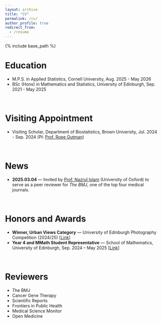 ```yaml
---
layout: archive
title: "CV"
permalink: /cv/
author_profile: true
redirect_from:
  - /resume
---
```


{% include base_path %}

Education
======
* M.P.S. in Applied Statistics, Cornell University, Aug. 2025 - May 2026
* BSc (Hons) in Mathematics and Statistics, University of Edinburgh, Sep. 2021 - May 2025

<p>&nbsp;</p>

Visiting  Appointment
======
* Visiting Scholar, Department of Biostatistics, Brown University, Jul. 2024 - Sep. 2024 (PI: <a href="https://vivo.brown.edu/display/rg5" target="_blank" rel="noopener noreferrer">Prof. Roee Gutman</a>)

<p>&nbsp;</p>

News
======
*  <strong>2025.03.04</strong> — Invited by <a href="https://www.ctsu.ox.ac.uk/team/nazrul-islam" target="_blank" rel="noopener noreferrer">Prof. Nazrul Islam</a> (University of Oxford) to serve as a peer reviewer for <i>The BMJ</i>, one of the top four medical journals.

<p>&nbsp;</p>

Honors and Awards
======
* <strong>Winner, Urban Views Category</strong> — University of Edinburgh Photography Competition (2024/25) [<a href="https://global.ed.ac.uk/stories/photography-competition-winners-edinburgh-in-focus" target="_blank" rel="noopener noreferrer">Link</a>]
* <strong>Year 4 and MMath Student Representative</strong> — School of Mathematics, University of Edinburgh, Sep. 2024 – May 2025 [<a href="https://mathsoc.tardis.ac/committee/year-reps/1731264535470-4th-year-representative/" target="_blank" rel="noopener noreferrer">Link</a>]

<p>&nbsp;</p>

Reviewers
======
* The BMJ
* Cancer Gene Therapy
* Scientific Reports
* Frontiers in Public Health
* Medical Science Monitor
* Open Medicine
